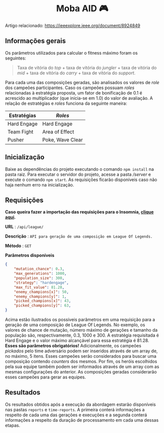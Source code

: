 <h1 align="center">Moba AID 🎮</h1>

Artigo relacionado: https://ieeexplore.ieee.org/document/8924849

## Informações gerais

Os parâmetros utilizados para calcular o fitness máximo foram os seguintes:

> Taxa de vitória do _top_ + taxa de vitória do _jungler_ + taxa de vitória do _mid_ + taxa de vitória do _carry_ + taxa de vitória do _support_.

Para cada uma das composições geradas, são analisados os valores de _role_ dos campeões participantes. Caso os campeões possuam _roles_ relacionadas à estratégia proposta, um fator de bonificação de 0.1 é acrescido ao multiplicador (que inicia-se em 1.0) do valor de avaliação. A relação de estratégias e _roles_ funciona da seguinte maneira:

Estratégias | _Roles_
------------ | -------------
Hard Engage | Hard Engage
Team Fight | Area of Effect
Pusher | Poke, Wave Clear

## Inicialização

Baixe as dependências do projeto executando o comando `npm install` na pasta raiz. Para executar o servidor do projeto, acesse a pasta _/server_ e execute o comando `npm start`. As requisições ficarão disponíveis caso não haja nenhum erro na inicialização.

## Requisições

**Caso queira fazer a importação das requisições para o Insomnia, [clique aqui](../master/docs/Insomnia_2020-02-21.json).** 

**URL** : `/api/league/`

**Descrição** : `API para geração de uma composição em League Of Legends.`

**Método** : `GET`

**Parâmetros disponíveis**

```json
{
    "mutation_chance": 0.3,
    "max_generations": 1000,
    "population_size": 300,
    "strategy": "hardengage",
    "max_fit_value": 81.28,
    "enemy_champions[x]": 50,
    "enemy_champions[y]": 1,
    "picked_champions[x]": 43,
    "picked_champions[y]": 63,
}
```
Acima estão ilustrados os possíveis parâmetros em uma requisição para a geração de uma composição de League Of Legends. No exemplo, os valores de chance de mutação, número máximo de gerações e tamanho da população são, respectivamente, 0.3, 1000 e 300. A estratégia requisitada é Hard Engage e o valor máximo alcançável para essa estratégia é 81.28. **Esses são parâmetros obrigatórios!**
Adicionalmente, os campeões _pickados_ pelo time adversário podem ser inseridos através de um array de, no máximo, 5 itens. Esses campeões serão considerados para buscar uma composição contendo _counters_ dos mesmos.
Por fim, os heróis escolhidos pela sua equipe também podem ser informados através de um array com as mesmas configurações do anterior. As composições geradas considerarão esses campeões para gerar as equipes.


## Resultados

Os resultados obtidos após a execução da abordagem estarão disponíveis nas pastas `reports` e `time-reports`. A primeira conterá informações a respeito de cada uma das gerações e execuções e a segunda conterá informações a respeito da duração de processamento em cada uma dessas etapas. 
